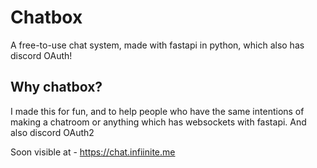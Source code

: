 # Chatbox
A free-to-use chat system, made with fastapi in python, which also has discord OAuth!
## Why chatbox?
I made this for fun, and to help people who have the same intentions of making a chatroom or anything which has websockets with fastapi.
And also discord OAuth2

Soon visible at - https://chat.infiinite.me
